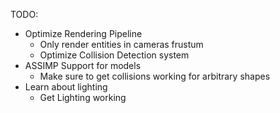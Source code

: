 TODO:
- Optimize Rendering Pipeline
  - Only render entities in cameras frustum
  - Optimize Collision Detection system
- ASSIMP Support for models
  - Make sure to get collisions working for arbitrary shapes
- Learn about lighting
  - Get Lighting working